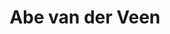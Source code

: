 ---
id: 52
title: 'Abe van der Veen'
description: "Abe van der veen is professioneel verhalenverteller. In 2016 werd hij verkozen tot beste entertainer van het jaar tijdens de Fantasy Awards. Abe vertelde de afgelopen jaren op ontelbare plaatsen: Castlefest, Elfia, Gebroeders van Limburgfestival, Nederlands Openluchtmuseum en het Archeon.\n"
keyword: Verhalenverteller
image: d44b3b76-818e-4693-a025-161753f0571b.webp
---
